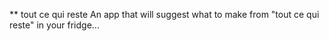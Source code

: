 ** tout ce qui reste
An app that will suggest what to make from "tout ce qui reste" in your fridge...
